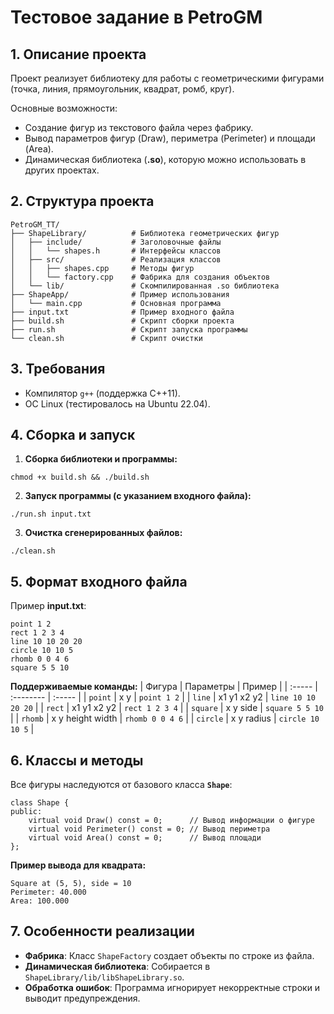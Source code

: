 # Тестовое задание в PetroGM

## 1. Описание проекта
Проект реализует библиотеку для работы с геометрическими фигурами (точка, линия, прямоугольник, квадрат, ромб, круг).

Основные возможности:
- Создание фигур из текстового файла через фабрику.
- Вывод параметров фигур (Draw), периметра (Perimeter) и площади (Area).
- Динамическая библиотека (**.so**), которую можно использовать в других проектах.

## 2. Структура проекта
```
PetroGM_TT/
├── ShapeLibrary/          # Библиотека геометрических фигур
│   ├── include/           # Заголовочные файлы
│   │   └── shapes.h       # Интерфейсы классов
│   ├── src/               # Реализация классов
│   │   ├── shapes.cpp     # Методы фигур
│   │   └── factory.cpp    # Фабрика для создания объектов
│   └── lib/               # Скомпилированная .so библиотека
├── ShapeApp/              # Пример использования
│   └── main.cpp           # Основная программа
├── input.txt              # Пример входного файла
├── build.sh               # Скрипт сборки проекта
├── run.sh                 # Скрипт запуска программы
└── clean.sh               # Скрипт очистки
```

## 3. Требования
- Компилятор `g++` (поддержка C++11).
- ОС Linux (тестировалось на Ubuntu 22.04).

## 4. Сборка и запуск
1. **Сборка библиотеки и программы:**
```
chmod +x build.sh && ./build.sh
```

2. **Запуск программы (с указанием входного файла):**
```
./run.sh input.txt
```

3. **Очистка сгенерированных файлов:**
```
./clean.sh
```

## 5. Формат входного файла
Пример **input.txt**:
```
point 1 2
rect 1 2 3 4
line 10 10 20 20
circle 10 10 5
rhomb 0 0 4 6
square 5 5 10
```

**Поддерживаемые команды:**
| Фигура | Параметры | Пример |
| :----- | :-------- | :----- |
| `point` | x y | `point 1 2` |
| `line` | x1 y1 x2 y2 | `line 10 10 20 20` |
| `rect` | x1 y1 x2 y2	| `rect 1 2 3 4` |
| `square` | x y side | `square 5 5 10` |
| `rhomb` | x y height width | `rhomb 0 0 4 6` |
| `circle` | x y radius | `circle 10 10 5` |

## 6. Классы и методы
Все фигуры наследуются от базового класса **`Shape`**:
```
class Shape {
public:
    virtual void Draw() const = 0;      // Вывод информации о фигуре
    virtual void Perimeter() const = 0; // Вывод периметра
    virtual void Area() const = 0;      // Вывод площади
};
```

**Пример вывода для квадрата:**
```
Square at (5, 5), side = 10
Perimeter: 40.000
Area: 100.000
```

## 7. Особенности реализации
- **Фабрика**: Класс `ShapeFactory` создает объекты по строке из файла.
- **Динамическая библиотека**: Собирается в `ShapeLibrary/lib/libShapeLibrary.so`.
- **Обработка ошибок**: Программа игнорирует некорректные строки и выводит предупреждения.

